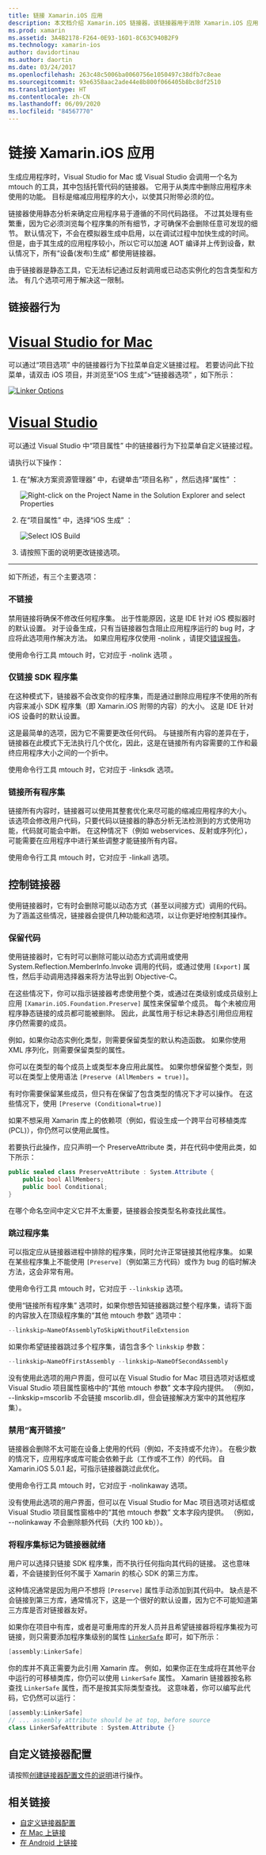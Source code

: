 ```yaml
---
title: 链接 Xamarin.iOS 应用
description: 本文档介绍 Xamarin.iOS 链接器，该链接器用于消除 Xamarin.iOS 应用程序中未使用的代码，以缩减其大小。
ms.prod: xamarin
ms.assetid: 3A4B2178-F264-0E93-16D1-8C63C940B2F9
ms.technology: xamarin-ios
author: davidortinau
ms.author: daortin
ms.date: 03/24/2017
ms.openlocfilehash: 263c48c5006ba0060756e1050497c38dfb7c8eae
ms.sourcegitcommit: 93e6358aac2ade44e8b800f066405b8bc8df2510
ms.translationtype: HT
ms.contentlocale: zh-CN
ms.lasthandoff: 06/09/2020
ms.locfileid: "84567770"
---
```

# <a name="linking-xamarinios-apps"></a>链接 Xamarin.iOS 应用

生成应用程序时，Visual Studio for Mac 或 Visual Studio 会调用一个名为 mtouch  的工具，其中包括托管代码的链接器。 它用于从类库中删除应用程序未使用的功能。 目标是缩减应用程序的大小，以使其只附带必须的位。

链接器使用静态分析来确定应用程序易于遵循的不同代码路径。 不过其处理有些繁重，因为它必须浏览每个程序集的所有细节，才可确保不会删除任意可发现的细节。 默认情况下，不会在模拟器生成中启用，以在调试过程中加快生成的时间。 但是，由于其生成的应用程序较小，所以它可以加速 AOT 编译并上传到设备，默认情况下，所有“设备(发布)生成”  都使用链接器。

由于链接器是静态工具，它无法标记通过反射调用或已动态实例化的包含类型和方法。 有几个选项可用于解决这一限制。

<a name="Linker_Behavior"></a>

## <a name="linker-behavior"></a>链接器行为

# <a name="visual-studio-for-mac"></a>[Visual Studio for Mac](#tab/macos)

可以通过“项目选项”  中的链接器行为下拉菜单自定义链接过程。 若要访问此下拉菜单，请双击 iOS 项目，并浏览至“iOS 生成”>“链接器选项”  ，如下所示：

[![](linker-images/image1.png "Linker Options")](linker-images/image1.png#lightbox)

# <a name="visual-studio"></a>[Visual Studio](#tab/windows)

可以通过 Visual Studio 中“项目属性”  中的链接器行为下拉菜单自定义链接过程。

请执行以下操作：

1. 在“解决方案资源管理器”  中，右键单击“项目名称”  ，然后选择“属性”  ：

    ![](linker-images/linking01w.png "Right-click on the Project Name in the Solution Explorer and select Properties")
2. 在“项目属性”  中，选择“iOS 生成”  ：

    ![](linker-images/linking02w.png "Select IOS Build")
3. 请按照下面的说明更改链接选项。

-----

如下所述，有三个主要选项：

### <a name="dont-link"></a>不链接

禁用链接将确保不修改任何程序集。 出于性能原因，这是 IDE 针对 iOS 模拟器时的默认设置。 对于设备生成，只有当链接器包含阻止应用程序运行的 bug 时，才应将此选项用作解决方法。 如果应用程序仅使用 -nolink  ，请提交[错误报告](https://github.com/xamarin/xamarin-macios/issues/new)。

使用命令行工具 mtouch 时，它对应于 -nolink 选项  。

<a name="Link_SDK_assemblies_only"></a>

### <a name="link-sdk-assemblies-only"></a>仅链接 SDK 程序集

在这种模式下，链接器不会改变你的程序集，而是通过删除应用程序不使用的所有内容来减小 SDK 程序集（即 Xamarin.iOS 附带的内容）的大小。 这是 IDE 针对 iOS 设备时的默认设置。

这是最简单的选项，因为它不需要更改任何代码。 与链接所有内容的差异在于，链接器在此模式下无法执行几个优化，因此，这是在链接所有内容需要的工作和最终应用程序大小之间的一个折中。

使用命令行工具 mtouch 时，它对应于 -linksdk  选项。

<a name="Link_all_assemblies"></a>

### <a name="link-all-assemblies"></a>链接所有程序集

链接所有内容时，链接器可以使用其整套优化来尽可能的缩减应用程序的大小。 该选项会修改用户代码，只要代码以链接器的静态分析无法检测到的方式使用功能，代码就可能会中断。 在这种情况下（例如 webservices、反射或序列化），可能需要在应用程序中进行某些调整才能链接所有内容。

使用命令行工具 mtouch  时，它对应于 -linkall  选项。

<a name="Controlling_the_Linker"></a>

## <a name="controlling-the-linker"></a>控制链接器

使用链接器时，它有时会删除可能以动态方式（甚至以间接方式）调用的代码。 为了涵盖这些情况，链接器会提供几种功能和选项，以让你更好地控制其操作。

<a name="Preserving_Code"></a>

### <a name="preserving-code"></a>保留代码

使用链接器时，它有时可以删除可能以动态方式调用或使用 System.Reflection.MemberInfo.Invoke 调用的代码，或通过使用 `[Export]` 属性，然后手动调用选择器来将方法导出到 Objective-C。

在这些情况下，你可以指示链接器考虑使用整个类，或通过在类级别或成员级别上应用 `[Xamarin.iOS.Foundation.Preserve]` 属性来保留单个成员。 每个未被应用程序静态链接的成员都可能被删除。 因此，此属性用于标记未静态引用但应用程序仍然需要的成员。

例如，如果你动态实例化类型，则需要保留类型的默认构造函数。 如果你使用 XML 序列化，则需要保留类型的属性。

你可以在类型的每个成员上或类型本身应用此属性。 如果你想保留整个类型，则可以在类型上使用语法 `[Preserve
(AllMembers = true)]`。

有时你需要保留某些成员，但只有在保留了包含类型的情况下才可以操作。 在这些情况下，使用 `[Preserve (Conditional=true)]`

如果不想采用 Xamarin 库上的依赖项（例如，假设生成一个跨平台可移植类库 (PCL)），你仍然可以使用此属性。

若要执行此操作，应只声明一个 PreserveAttribute 类，并在代码中使用此类，如下所示：

```csharp
public sealed class PreserveAttribute : System.Attribute {
    public bool AllMembers;
    public bool Conditional;
}
```

在哪个命名空间中定义它并不太重要，链接器会按类型名称查找此属性。

 <a name="Skipping_Assemblies"></a>

### <a name="skipping-assemblies"></a>跳过程序集

可以指定应从链接器进程中排除的程序集，同时允许正常链接其他程序集。 如果在某些程序集上不能使用 `[Preserve]`（例如第三方代码）或作为 bug 的临时解决方法，这会非常有用。

使用命令行工具 mtouch 时，它对应于 `--linkskip` 选项。

使用“链接所有程序集”  选项时，如果你想告知链接器跳过整个程序集，请将下面的内容放入在顶级程序集的“其他 mtouch 参数”  选项中：

```csharp
--linkskip=NameOfAssemblyToSkipWithoutFileExtension
```

如果你希望链接器跳过多个程序集，请包含多个 `linkskip` 参数：

```csharp
--linkskip=NameOfFirstAssembly --linkskip=NameOfSecondAssembly
```

没有使用此选项的用户界面，但可以在 Visual Studio for Mac 项目选项对话框或 Visual Studio 项目属性窗格中的“其他 mtouch 参数”  文本字段内提供。 （例如， --linkskip=mscorlib  不会链接 mscorlib.dll，但会链接解决方案中的其他程序集）。

<a name="Disabling_Link_Away"></a>

### <a name="disabling-link-away"></a>禁用“离开链接”

链接器会删除不太可能在设备上使用的代码（例如，不支持或不允许）。 在极少数的情况下，应用程序或库可能会依赖于此（工作或不工作）的代码。 自 Xamarin.iOS 5.0.1 起，可指示链接器跳过此优化。

使用命令行工具 mtouch 时，它对应于 -nolinkaway  选项。

没有使用此选项的用户界面，但可以在 Visual Studio for Mac 项目选项对话框或 Visual Studio 项目属性窗格中的“其他 mtouch 参数”  文本字段内提供。 （例如， --nolinkaway  不会删除额外代码（大约 100 kb））。

### <a name="marking-your-assembly-as-linker-ready"></a>将程序集标记为链接器就绪

用户可以选择只链接 SDK 程序集，而不执行任何指向其代码的链接。  这也意味着，不会链接到任何不属于 Xamarin 的核心 SDK 的第三方库。

这种情况通常是因为用户不想将 `[Preserve]` 属性手动添加到其代码中。  缺点是不会链接到第三方库，通常情况下，这是一个很好的默认设置，因为它不可能知道第三方库是否对链接器友好。

如果你在项目中有库，或者是可重用库的开发人员并且希望链接器将程序集视为可链接，则只需要添加程序集级别的属性 [`LinkerSafe`](xref:Foundation.LinkerSafeAttribute) 即可，如下所示：

```csharp
[assembly:LinkerSafe]
```

你的库并不真正需要为此引用 Xamarin 库。  例如，如果你正在生成将在其他平台中运行的可移植类库，你仍可以使用 `LinkerSafe` 属性。
Xamarin 链接器按名称查找 `LinkerSafe` 属性，而不是按其实际类型查找。  这意味着，你可以编写此代码，它仍然可以运行：

```csharp
[assembly:LinkerSafe]
// ... assembly attribute should be at top, before source
class LinkerSafeAttribute : System.Attribute {}
```

## <a name="custom-linker-configuration"></a>自定义链接器配置

请按照[创建链接器配置文件的说明](~/cross-platform/deploy-test/linker.md)进行操作。

## <a name="related-links"></a>相关链接

- [自定义链接器配置](~/cross-platform/deploy-test/linker.md)
- [在 Mac 上链接](~/mac/deploy-test/linker.md)
- [在 Android 上链接](~/android/deploy-test/linker.md)
